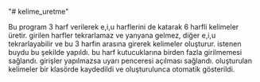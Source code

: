 "# kelime_uretme" 

Bu program 3 harf verilerek e,i,u harflerini de katarak 6 harfli kelimeler üretir. girilen harfler tekrarlamaz ve yanyana gelmez, diğer e,i,u tekrarlayabilir ve bu 3 harfin arasına girerek kelimeler oluşturur. istenen buydu bu şekilde yapıldı. bu harf kutucuklarına birden fazla girilmemesi sağlandı. girişler yapılmazsa uyarı penceresi açılması sağlandı. oluşturulan kelimeler bir klasörde kaydedildi ve oluşturulunca otomatik gösterildi.

